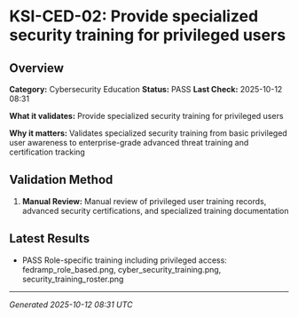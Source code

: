 # KSI-CED-02: Provide specialized security training for privileged users

## Overview

**Category:** Cybersecurity Education
**Status:** PASS
**Last Check:** 2025-10-12 08:31

**What it validates:** Provide specialized security training for privileged users

**Why it matters:** Validates specialized security training from basic privileged user awareness to enterprise-grade advanced threat training and certification tracking

## Validation Method

1. **Manual Review:** Manual review of privileged user training records, advanced security certifications, and specialized training documentation

## Latest Results

- PASS Role-specific training including privileged access: fedramp_role_based.png, cyber_security_training.png, security_training_roster.png

---
*Generated 2025-10-12 08:31 UTC*